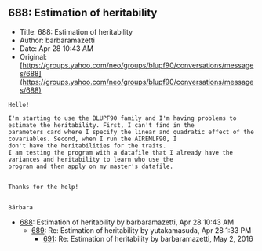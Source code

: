 ## 688: Estimation of heritability

- Title: 688: Estimation of heritability
- Author: barbaramazetti
- Date: Apr 28 10:43 AM
- Original: [https://groups.yahoo.com/neo/groups/blupf90/conversations/messages/688](https://groups.yahoo.com/neo/groups/blupf90/conversations/messages/688)

```
Hello!

I'm starting to use the BLUPF90 family and I'm having problems to estimate the heritability. First, I can't find in the
parameters card where I specify the linear and quadratic effect of the covariables. Second, when I run the AIREMLF90, I
don't have the heritabilities for the traits. 
I am testing the program with a datafile that I already have the variances and heritability to learn who use the
program and then apply on my master's datafile.


Thanks for the help!


Bárbara
```

- [688](0688.md): Estimation of heritability by barbaramazetti, Apr 28 10:43 AM
    - [689](0689.md): Re: Estimation of heritability by yutakamasuda, Apr 28 1:33 PM
        - [691](0691.md): Re: Estimation of heritability by barbaramazetti, May 2, 2016
